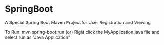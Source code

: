 # SpringBoot

A Special Spring Boot Maven Project for User Registration and Viewing

To Run:
mvn spring-boot:run
(or)
Right click the MyApplication.java file and select run as "Java Application"
